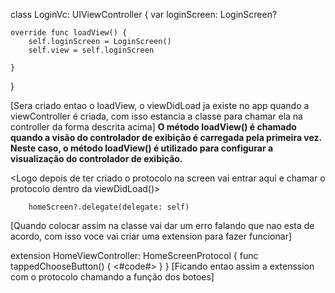 <Primeiro depois de ja criado a ControllerScreen>

class LoginVc: UIViewController {
    var loginScreen: LoginScreen?

    override func loadView() {
        self.loginScreen = LoginScreen()
        self.view = self.loginScreen
    
    }
}

[Sera criado entao o loadView, o viewDidLoad ja existe no app quando a viewController é criada, com isso estancia a classe para chamar ela na controller da forma descrita acima]
**O método loadView() é chamado quando a visão do controlador de exibição é carregada pela primeira vez. Neste caso, o método loadView() é utilizado para configurar a visualização do controlador de exibição.**

<Logo depois de ter criado o protocolo na screen vai entrar aqui e chamar o protocolo dentro da viewDidLoad()>

        homeScreen?.delegate(delegate: self)
        
[Quando colocar assim na classe vai dar um erro falando que nao esta de acordo, com isso voce vai criar uma extension para fazer funcionar]

extension HomeViewController: HomeScreenProtocol {
    func tappedChooseButton() {
        <#code#>
    }
}
[Ficando entao assim a extenssion com o protocolo chamando a função dos botoes]
